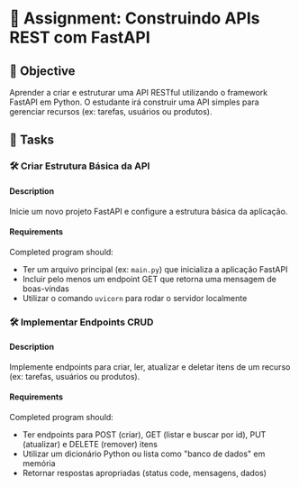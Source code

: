 # 📘 Assignment: Construindo APIs REST com FastAPI

## 🎯 Objective

Aprender a criar e estruturar uma API RESTful utilizando o framework FastAPI em Python. O estudante irá construir uma API simples para gerenciar recursos (ex: tarefas, usuários ou produtos).

## 📝 Tasks

### 🛠️ Criar Estrutura Básica da API

#### Description
Inicie um novo projeto FastAPI e configure a estrutura básica da aplicação.

#### Requirements
Completed program should:

- Ter um arquivo principal (ex: `main.py`) que inicializa a aplicação FastAPI
- Incluir pelo menos um endpoint GET que retorna uma mensagem de boas-vindas
- Utilizar o comando `uvicorn` para rodar o servidor localmente


### 🛠️ Implementar Endpoints CRUD

#### Description
Implemente endpoints para criar, ler, atualizar e deletar itens de um recurso (ex: tarefas, usuários ou produtos).

#### Requirements
Completed program should:

- Ter endpoints para POST (criar), GET (listar e buscar por id), PUT (atualizar) e DELETE (remover) itens
- Utilizar um dicionário Python ou lista como "banco de dados" em memória
- Retornar respostas apropriadas (status code, mensagens, dados)
